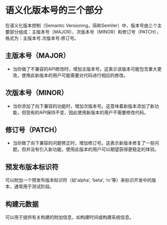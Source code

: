 # 语义化版本号的三个部分

在语义化版本控制（Semantic Versioning，简称SemVer）中，版本号由三个主要部分组成：主版本号（MAJOR）、次版本号（MINOR）和修订号（PATCH），格式为：主版本号.次版本号.修订号。

## 主版本号（MAJOR）

-   当你做了不兼容的API修改时，增加主版本号。这表示该版本可能包含重大更改，使用此新版本的用户可能需要对代码进行相应的修改。

## 次版本号（MINOR）

-   当你添加了向下兼容的功能时，增加次版本号。这意味着新版本添加了新功能，但现有的API保持不变，因此使用新版本的用户不需要修改代码。

## 修订号（PATCH）

-   当你做了向下兼容的问题修正时，增加修订号。这表示新版本修复了一些问题，但并没有引入新功能，使用此版本的用户可以期望获得更稳定的体验。

## 预发布版本标识符

可以附加一个预发布版本标识符（如‘alpha’, ‘beta’, ‘rc’等）来标识开发中的版本，通常用于测试阶段。

## 构建元数据

可以用于提供有关构建的附加信息，如构建时间或构建系统信息。
